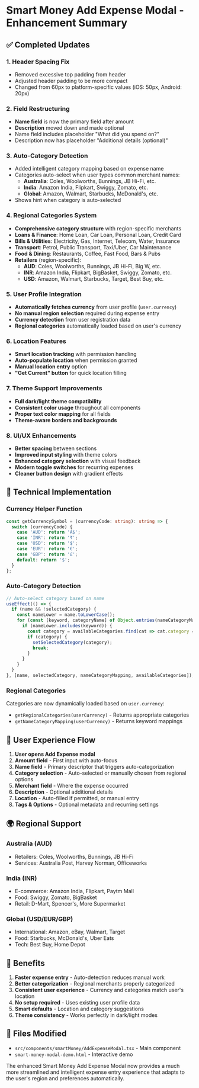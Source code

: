 # Smart Money Add Expense Modal - Enhancement Summary

## ✅ Completed Updates

### 1. **Header Spacing Fix**
- Removed excessive top padding from header
- Adjusted header padding to be more compact
- Changed from 60px to platform-specific values (iOS: 50px, Android: 20px)

### 2. **Field Restructuring**
- **Name field** is now the primary field after amount
- **Description** moved down and made optional
- Name field includes placeholder "What did you spend on?"
- Description now has placeholder "Additional details (optional)"

### 3. **Auto-Category Detection**
- Added intelligent category mapping based on expense name
- Categories auto-select when user types common merchant names:
  - **Australia**: Coles, Woolworths, Bunnings, JB Hi-Fi, etc.
  - **India**: Amazon India, Flipkart, Swiggy, Zomato, etc.
  - **Global**: Amazon, Walmart, Starbucks, McDonald's, etc.
- Shows hint when category is auto-selected

### 4. **Regional Categories System**
- **Comprehensive category structure** with region-specific merchants
- **Loans & Finance**: Home Loan, Car Loan, Personal Loan, Credit Card
- **Bills & Utilities**: Electricity, Gas, Internet, Telecom, Water, Insurance
- **Transport**: Petrol, Public Transport, Taxi/Uber, Car Maintenance
- **Food & Dining**: Restaurants, Coffee, Fast Food, Bars & Pubs
- **Retailers** (region-specific):
  - **AUD**: Coles, Woolworths, Bunnings, JB Hi-Fi, Big W, etc.
  - **INR**: Amazon India, Flipkart, BigBasket, Swiggy, Zomato, etc.
  - **USD**: Amazon, Walmart, Starbucks, Target, Best Buy, etc.

### 5. **User Profile Integration**
- **Automatically fetches currency** from user profile (`user.currency`)
- **No manual region selection** required during expense entry
- **Currency detection** from user registration data
- **Regional categories** automatically loaded based on user's currency

### 6. **Location Features**
- **Smart location tracking** with permission handling
- **Auto-populate location** when permission granted
- **Manual location entry** option
- **"Get Current" button** for quick location filling

### 7. **Theme Support Improvements**
- **Full dark/light theme compatibility**
- **Consistent color usage** throughout all components
- **Proper text color mapping** for all fields
- **Theme-aware borders and backgrounds**

### 8. **UI/UX Enhancements**
- **Better spacing** between sections
- **Improved input styling** with theme colors
- **Enhanced category selection** with visual feedback
- **Modern toggle switches** for recurring expenses
- **Cleaner button design** with gradient effects

## 🔧 Technical Implementation

### Currency Helper Function
```typescript
const getCurrencySymbol = (currencyCode: string): string => {
  switch (currencyCode) {
    case 'AUD': return 'A$';
    case 'INR': return '₹';
    case 'USD': return '$';
    case 'EUR': return '€';
    case 'GBP': return '£';
    default: return '$';
  }
};
```

### Auto-Category Detection
```typescript
// Auto-select category based on name
useEffect(() => {
  if (name && !selectedCategory) {
    const nameLower = name.toLowerCase();
    for (const [keyword, categoryName] of Object.entries(nameCategoryMapping)) {
      if (nameLower.includes(keyword)) {
        const category = availableCategories.find(cat => cat.category === categoryName);
        if (category) {
          setSelectedCategory(category);
          break;
        }
      }
    }
  }
}, [name, selectedCategory, nameCategoryMapping, availableCategories]);
```

### Regional Categories
Categories are now dynamically loaded based on `user.currency`:
- `getRegionalCategories(userCurrency)` - Returns appropriate categories
- `getNameCategoryMapping(userCurrency)` - Returns keyword mappings

## 📱 User Experience Flow

1. **User opens Add Expense modal**
2. **Amount field** - First input with auto-focus
3. **Name field** - Primary descriptor that triggers auto-categorization
4. **Category selection** - Auto-selected or manually chosen from regional options
5. **Merchant field** - Where the expense occurred
6. **Description** - Optional additional details
7. **Location** - Auto-filled if permitted, or manual entry
8. **Tags & Options** - Optional metadata and recurring settings

## 🌍 Regional Support

### Australia (AUD)
- Retailers: Coles, Woolworths, Bunnings, JB Hi-Fi
- Services: Australia Post, Harvey Norman, Officeworks

### India (INR)
- E-commerce: Amazon India, Flipkart, Paytm Mall
- Food: Swiggy, Zomato, BigBasket
- Retail: D-Mart, Spencer's, More Supermarket

### Global (USD/EUR/GBP)
- International: Amazon, eBay, Walmart, Target
- Food: Starbucks, McDonald's, Uber Eats
- Tech: Best Buy, Home Depot

## 🎯 Benefits

1. **Faster expense entry** - Auto-detection reduces manual work
2. **Better categorization** - Regional merchants properly categorized
3. **Consistent user experience** - Currency and categories match user's location
4. **No setup required** - Uses existing user profile data
5. **Smart defaults** - Location and category suggestions
6. **Theme consistency** - Works perfectly in dark/light modes

## 📄 Files Modified

- `src/components/smartMoney/AddExpenseModal.tsx` - Main component
- `smart-money-modal-demo.html` - Interactive demo

The enhanced Smart Money Add Expense Modal now provides a much more streamlined and intelligent expense entry experience that adapts to the user's region and preferences automatically.
